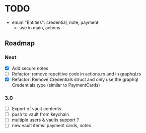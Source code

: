# TODO

- enum "Entities": credential, note, payment
   - use in main, actions

## Roadmap

### Next

- [x] Add secure notes
- [ ] Refactor: remove repetitive code in actions.rs and in graphql.rs
- [x] Refactor: Remove Credentials struct and only use the graphql Credentials type (similar to PaymentCards)

### 3.0

- [ ] Export of vault contents
- [ ] push to vault from keychain
- [ ] multiple users & vaults support ?
- [ ] new vault items: payment cards, notes
